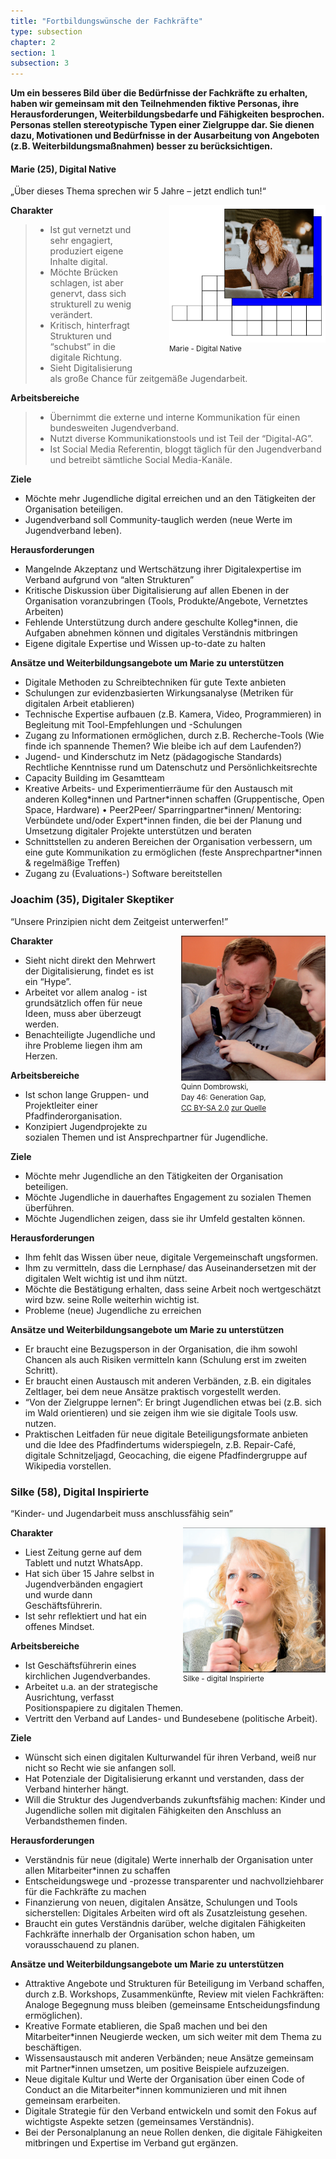 ```yaml
---
title: "Fortbildungswünsche der Fachkräfte"
type: subsection
chapter: 2
section: 1
subsection: 3
---
```

<strong>Um ein besseres Bild über die Bedürfnisse der Fachkräfte zu erhalten, haben wir gemeinsam mit den Teilnehmenden 
fiktive Personas, ihre Herausforderungen, Weiterbildungsbedarfe und Fähigkeiten besprochen. Personas stellen 
stereotypische Typen einer Zielgruppe dar. Sie dienen dazu, Motivationen und Bedürfnisse in der Ausarbeitung von 
Angeboten (z.B. Weiterbildungsmaßnahmen) besser zu berücksichtigen.</strong>

#### Marie (25), Digital Native
„Über dieses Thema sprechen wir 5 Jahre – jetzt endlich tun!“

<div style="float:right; margin-right: 0px; margin-left: 40px; margin-bottom: 20px">
    <img src="/images/marie.png"  style="display: block; width:250px;"/>
    <small>Marie - Digital Native</small>
</div>

**Charakter**
> * Ist gut vernetzt und sehr engagiert, produziert eigene Inhalte digital.
> * Möchte Brücken schlagen, ist aber genervt, dass sich strukturell zu wenig verändert.
> *  Kritisch, hinterfragt Strukturen und “schubst” in die digitale Richtung.
> * Sieht Digitalisierung als große Chance für zeitgemäße Jugendarbeit.


**Arbeitsbereiche**
> * Übernimmt die externe und interne Kommunikation für einen bundesweiten Jugendverband.
> * Nutzt diverse Kommunikationstools und ist Teil der “Digital-AG”.
> * Ist Social Media Referentin, bloggt täglich für den Jugendverband und betreibt sämtliche Social Media-Kanäle.

**Ziele**

* Möchte mehr Jugendliche digital erreichen und an den Tätigkeiten der Organisation beteiligen.
* Jugendverband soll Community-tauglich werden (neue Werte im Jugendverband leben).

**Herausforderungen**

* Mangelnde Akzeptanz und Wertschätzung ihrer Digitalexpertise im Verband aufgrund von “alten Strukturen”
* Kritische Diskussion über Digitalisierung auf allen Ebenen in der Organisation voranzubringen (Tools, 
Produkte/Angebote, Vernetztes Arbeiten)
* Fehlende Unterstützung durch andere geschulte Kolleg*innen, die Aufgaben abnehmen können und digitales Verständnis 
mitbringen
* Eigene digitale Expertise und Wissen up-to-date zu halten

**Ansätze und Weiterbildungsangebote um Marie zu unterstützen**

* Digitale Methoden zu Schreibtechniken für gute Texte anbieten
* Schulungen zur evidenzbasierten Wirkungsanalyse (Metriken für digitalen Arbeit etablieren)
* Technische Expertise aufbauen (z.B. Kamera, Video, Programmieren) in Begleitung mit Tool-Empfehlungen und -Schulungen
* Zugang zu Informationen ermöglichen, durch z.B. Recherche-Tools (Wie finde ich spannende Themen? Wie bleibe ich auf 
dem Laufenden?)
* Jugend- und Kinderschutz im Netz (pädagogische Standards)
Rechtliche Kenntnisse rund um Datenschutz und
Persönlichkeitsrechte
* Capacity Building im Gesamtteam
* Kreative Arbeits- und Experimentierräume für den Austausch mit anderen Kolleg\*innen und Partner\*innen schaffen 
(Gruppentische, Open Space, Hardware)
• Peer2Peer/ Sparringpartner\*innen/ Mentoring: Verbündete und/oder Expert\*innen finden, die bei der Planung und 
Umsetzung digitaler Projekte unterstützen und beraten
* Schnittstellen zu anderen Bereichen der Organisation verbessern, um eine gute Kommunikation zu ermöglichen (feste 
Ansprechpartner*innen & regelmäßige Treffen)
* Zugang zu (Evaluations-) Software bereitstellen

### Joachim (35), Digitaler Skeptiker

“Unsere Prinzipien nicht dem Zeitgeist unterwerfen!”

<div style="float:right; margin-left: 40px; margin-bottom: 20px">
    <img src="/images/joachim.png" style="display: block"/>
    <small>Quinn Dombrowski, <br />Day 46: Generation Gap, <br /><a href="https://creativecommons.org/licenses/">CC BY-SA 2.0</a>
    <a href="">zur Quelle</a></small>
</div>

**Charakter**

* Sieht nicht direkt den Mehrwert der Digitalisierung, findet es ist ein “Hype”.
* Arbeitet vor allem analog - ist grundsätzlich offen für neue Ideen, muss aber überzeugt werden.
* Benachteiligte Jugendliche und ihre Probleme liegen ihm am Herzen.

**Arbeitsbereiche**

* Ist schon lange Gruppen- und Projektleiter einer Pfadfinderorganisation.
* Konzipiert Jugendprojekte zu sozialen Themen und ist Ansprechpartner für Jugendliche.

**Ziele**

* Möchte mehr Jugendliche an den Tätigkeiten der Organisation beteiligen.
* Möchte Jugendliche in dauerhaftes Engagement zu sozialen Themen überführen.
* Möchte Jugendlichen zeigen, dass sie ihr Umfeld gestalten können.

**Herausforderungen**

* Ihm fehlt das Wissen über neue, digitale Vergemeinschaft ungsformen.
* Ihm zu vermitteln, dass die Lernphase/ das Auseinandersetzen mit der digitalen Welt wichtig ist und ihm nützt.
* Möchte die Bestätigung erhalten, dass seine Arbeit noch wertgeschätzt wird bzw. seine Rolle weiterhin wichtig ist.
* Probleme (neue) Jugendliche zu erreichen

**Ansätze und Weiterbildungsangebote um Marie zu unterstützen**

* Er braucht eine Bezugsperson in der Organisation, die ihm sowohl Chancen als auch Risiken vermitteln kann (Schulung 
erst im zweiten Schritt).
* Er braucht einen Austausch mit anderen Verbänden, z.B. ein digitales Zeltlager, bei dem neue Ansätze praktisch 
vorgestellt werden.
* “Von der Zielgruppe lernen”: Er bringt Jugendlichen etwas bei (z.B. sich im Wald orientieren) und sie zeigen ihm wie 
sie digitale Tools usw. nutzen.
* Praktischen Leitfaden für neue digitale Beteiligungsformate anbieten und die Idee des Pfadfindertums widerspiegeln, 
z.B. Repair-Café, digitale Schnitzeljagd, Geocaching, die eigene Pfadfindergruppe auf Wikipedia vorstellen.

### Silke (58), Digital Inspirierte

“Kinder- und Jugendarbeit muss anschlussfähig sein”

<div style="float:right; margin-left: 40px; margin-bottom: 20px">
    <img src="/images/silke.png" style="display: block"/>
    <small>Silke - digital Inspirierte</small>
</div>

**Charakter**

* Liest Zeitung gerne auf dem Tablett und nutzt WhatsApp.
* Hat sich über 15 Jahre selbst in Jugendverbänden engagiert und wurde dann Geschäftsführerin.
* Ist sehr reflektiert und hat ein offenes Mindset.

**Arbeitsbereiche**

* Ist Geschäftsführerin eines kirchlichen Jugendverbandes.
* Arbeitet u.a. an der strategische Ausrichtung, verfasst Positionspapiere zu digitalen Themen.
* Vertritt den Verband auf Landes- und Bundesebene (politische Arbeit).

**Ziele**

* Wünscht sich einen digitalen Kulturwandel für ihren Verband, weiß nur nicht so Recht wie sie anfangen soll.
* Hat Potenziale der Digitalisierung erkannt und verstanden, dass der Verband hinterher hängt.
* Will die Struktur des Jugendverbands zukunftsfähig machen: Kinder und Jugendliche sollen mit digitalen Fähigkeiten den 
Anschluss an Verbandsthemen finden.

**Herausforderungen**

* Verständnis für neue (digitale) Werte innerhalb der Organisation unter allen Mitarbeiter*innen zu schaffen
* Entscheidungswege und -prozesse transparenter und nachvollziehbarer für die Fachkräfte zu machen
* Finanzierung von neuen, digitalen Ansätze, Schulungen und Tools sicherstellen: Digitales Arbeiten wird oft als 
Zusatzleistung gesehen.
* Braucht ein gutes Verständnis darüber, welche digitalen Fähigkeiten Fachkräfte innerhalb der Organisation schon haben, 
um vorausschauend zu planen.

**Ansätze und Weiterbildungsangebote um Marie zu unterstützen**

* Attraktive Angebote und Strukturen für Beteiligung im Verband schaffen, durch z.B. Workshops, Zusammenkünfte, Review 
mit vielen Fachkräften: Analoge Begegnung muss bleiben (gemeinsame Entscheidungsfindung ermöglichen).
* Kreative Formate etablieren, die Spaß machen und bei den Mitarbeiter*innen Neugierde wecken, um sich weiter mit dem 
Thema zu beschäftigen.
* Wissensaustausch mit anderen Verbänden; neue Ansätze gemeinsam mit Partner*innen umsetzen, um positive Beispiele 
aufzuzeigen.
* Neue digitale Kultur und Werte der Organisation über einen Code of Conduct an die Mitarbeiter*innen kommunizieren und 
mit ihnen gemeinsam erarbeiten.
* Digitale Strategie für den Verband entwickeln und somit den Fokus auf wichtigste Aspekte setzen (gemeinsames 
Verständnis).
* Bei der Personalplanung an neue Rollen denken, die digitale Fähigkeiten mitbringen und Expertise im Verband gut 
ergänzen.